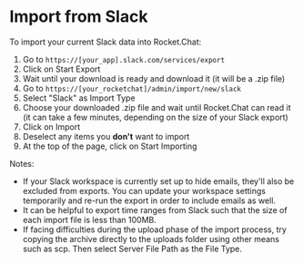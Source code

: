 # Import from Slack

To import your current Slack data into Rocket.Chat:

1. Go to `https://[your_app].slack.com/services/export`
2. Click on Start Export
3. Wait until your download is ready and download it (it will be a .zip file)
4. Go to `https://[your_rocketchat]/admin/import/new/slack`
5. Select "Slack" as Import Type
6. Choose your downloaded .zip file and wait until Rocket.Chat can read it (it can take a few minutes, depending on the size of your Slack export)
7. Click on Import
8. Deselect any items you **don't** want to import
9. At the top of the page, click on Start Importing

Notes:

* If your Slack workspace is currently set up to hide emails, they'll also be excluded from exports. You can update your workspace settings temporarily and re-run the export in order to include emails as well.
* It can be helpful to export time ranges from Slack such that the size of each import file is less than 100MB.
* If facing difficulties during the upload phase of the import process, try copying the archive directly to the uploads folder using other means such as scp. Then select Server File Path as the File Type.
